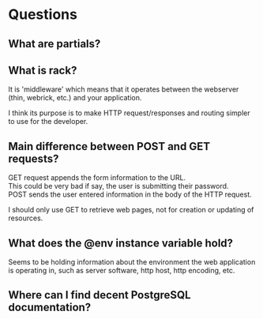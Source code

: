 # Questions
## What are partials?  
  
## What is rack?  
It is 'middleware' which means that it operates between the webserver (thin, webrick, etc.) and your application.  

I think its purpose is to make HTTP request/responses and routing simpler to  use for the developer.  

  
## Main difference between POST and GET requests?  
GET request appends the form information to the URL.  
This could be very bad if say, the user is submitting their password.  
POST sends the user entered information in the body of the HTTP request.  

I should only use GET to retrieve web pages, not for creation or updating of resources.  

  
## What does the @env instance variable hold?  
Seems to be holding information about the environment the web application is operating in, such as server software, http host, http encoding, etc.  

  
## Where can I find decent PostgreSQL documentation?  
  

